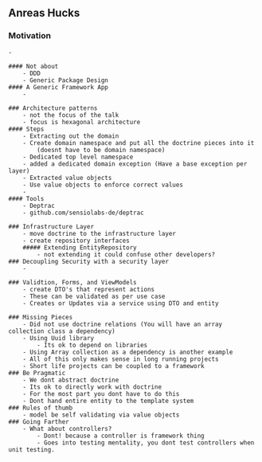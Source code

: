 ## Anreas Hucks

### Motivation
    - 

    #### Not about
        - DDD
        - Generic Package Design
    #### A Generic Framework App
        - 

    ### Architecture patterns
        - not the focus of the talk
        - focus is hexagonal architecture
    #### Steps
        - Extracting out the domain
        - Create domain namespace and put all the doctrine pieces into it
            (doesnt have to be domain namespace)
        - Dedicated top level namespace
        - added a dedicated domain exception (Have a base exception per layer)
        - Extracted value objects
        - Use value objects to enforce correct values
        - 
    #### Tools
        - Deptrac
        - github.com/sensiolabs-de/deptrac

    ### Infrastructure Layer
        - move doctrine to the infrastructure layer
        - create repository interfaces
        ##### Extending EntityRepository
            - not extending it could confuse other developers?
    ### Decoupling Security with a security layer
        - 

    ### Validtion, Forms, and ViewModels
        - create DTO's that represent actions
        - These can be validated as per use case
        - Creates or Updates via a service using DTO and entity
    
    ### Missing Pieces
        - Did not use doctrine relations (You will have an array collection class a dependency)
        - Using Uuid library
            - Its ok to depend on libraries
        - Using Array collection as a dependency is another example
        - All of this only makes sense in long running projects
        - Short life projects can be coupled to a framework
    ### Be Pragmatic
        - We dont abstract doctrine
        - Its ok to directly work with doctrine
        - For the most part you dont have to do this
        - Dont hand entire entity to the template system
    ### Rules of thumb
        - model be self validating via value objects
    ### Going Farther
        - What about controllers?
            - Dont! because a controller is framework thing
            - Goes into testing mentality, you dont test controllers when unit testing.
